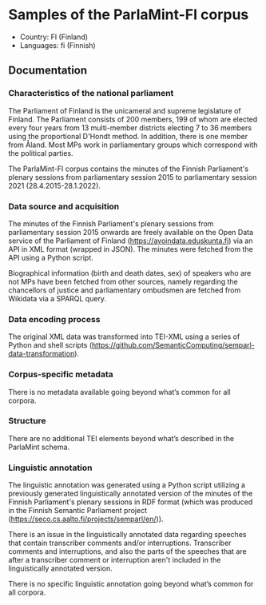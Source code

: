 # Samples of the ParlaMint-FI corpus

- Country: FI (Finland)
- Languages: fi (Finnish)

## Documentation

### Characteristics of the national parliament

The Parliament of Finland is the unicameral and supreme legislature of Finland. The Parliament consists of 200 members, 199 of whom are elected every four years from 13 multi-member districts electing 7 to 36 members using the proportional D'Hondt method. In addition, there is one member from Åland. Most MPs work in parliamentary groups which correspond with the political parties.

The ParlaMint-FI corpus contains the minutes of the Finnish Parliament's plenary sessions from parliamentary session 2015 to parliamentary session 2021 (28.4.2015-28.1.2022).

### Data source and acquisition

The minutes of the Finnish Parliament's plenary sessions from parliamentary session 2015 onwards are freely available on the Open Data service of the Parliament of Finland (https://avoindata.eduskunta.fi) via an API in XML format (wrapped in JSON). The minutes were fetched from the API using a Python script.

Biographical information (birth and death dates, sex) of speakers who are not MPs have been fetched from other sources, namely regarding the chancellors of justice and parliamentary ombudsmen are fetched from Wikidata via a SPARQL query.

### Data encoding process

The original XML data was transformed into TEI-XML using a series of Python and shell scripts (https://github.com/SemanticComputing/semparl-data-transformation).

### Corpus-specific metadata

There is no metadata available going beyond what’s common for all corpora.

### Structure

There are no additional TEI elements beyond what’s described in the ParlaMint schema.

### Linguistic annotation

The linguistic annotation was generated using a Python script utilizing a previously generated linguistically annotated version of the minutes of the Finnish Parliament's plenary sessions in RDF format (which was produced in the Finnish Semantic Parliament project (https://seco.cs.aalto.fi/projects/semparl/en/)).

There is an issue in the linguistically annotated data regarding speeches that contain transcriber comments and/or interruptions. Transcriber comments and interruptions, and also the parts of the speeches that are after a transcriber comment or interruption aren't included in the linguistically annotated version.

There is no specific linguistic annotation going beyond what’s common for all corpora.